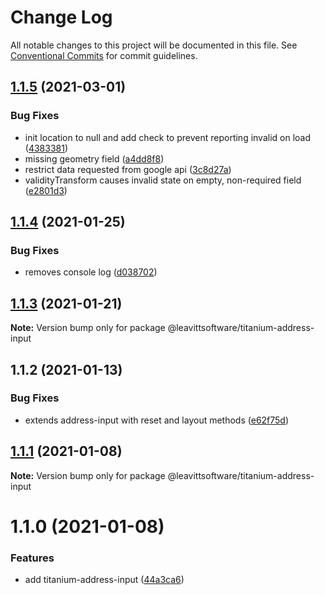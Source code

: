 # Change Log

All notable changes to this project will be documented in this file.
See [Conventional Commits](https://conventionalcommits.org) for commit guidelines.

## [1.1.5](https://github.com/LeavittSoftware/titanium-elements/compare/@leavittsoftware/titanium-address-input@1.1.4...@leavittsoftware/titanium-address-input@1.1.5) (2021-03-01)


### Bug Fixes

* init location to null and add check to prevent reporting invalid on load ([4383381](https://github.com/LeavittSoftware/titanium-elements/commit/438338141986548d1c0fad361f290870db9583b3))
* missing geometry field ([a4dd8f8](https://github.com/LeavittSoftware/titanium-elements/commit/a4dd8f85f5dc35ae5ba61cf07620527f3edbb660))
* restrict data requested from google api ([3c8d27a](https://github.com/LeavittSoftware/titanium-elements/commit/3c8d27afd3c1bc9a803cce31f4e6df7d5fcc40c4))
* validityTransform causes invalid state on empty, non-required field ([e2801d3](https://github.com/LeavittSoftware/titanium-elements/commit/e2801d3cc87882f4a5fec57981d967bb91f46e09))





## [1.1.4](https://github.com/LeavittSoftware/titanium-elements/compare/@leavittsoftware/titanium-address-input@1.1.3...@leavittsoftware/titanium-address-input@1.1.4) (2021-01-25)


### Bug Fixes

* removes console log ([d038702](https://github.com/LeavittSoftware/titanium-elements/commit/d038702961f8b85b9415522cbf1bdfb5858744b7))





## [1.1.3](https://github.com/LeavittSoftware/titanium-elements/compare/@leavittsoftware/titanium-address-input@1.1.2...@leavittsoftware/titanium-address-input@1.1.3) (2021-01-21)

**Note:** Version bump only for package @leavittsoftware/titanium-address-input





## 1.1.2 (2021-01-13)


### Bug Fixes

* extends address-input with reset and layout methods ([e62f75d](https://github.com/LeavittSoftware/titanium-elements/commit/e62f75dbefdbec3634ef7f781b353160caada6cf))





## [1.1.1](https://github.com/LeavittSoftware/titanium-elements/compare/@leavittsoftware/titanium-address-input@1.1.0...@leavittsoftware/titanium-address-input@1.1.1) (2021-01-08)

**Note:** Version bump only for package @leavittsoftware/titanium-address-input





# 1.1.0 (2021-01-08)


### Features

* add titanium-address-input ([44a3ca6](https://github.com/LeavittSoftware/titanium-elements/commit/44a3ca6f9a47978c14981f32531263263aa8e642))
